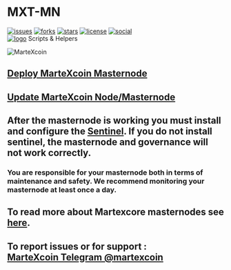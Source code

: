 # MXT-MN
[![issues](https://img.shields.io/github/issues/martexcoin/mxt-mn.svg)](https://github.com/martexcoin/mxt-mn/issues)
[![forks](https://img.shields.io/github/forks/martexcoin/mxt-mn.svg)](https://github.com/martexcoin/mxt-mn/network/members)
[![stars](https://img.shields.io/github/stars/martexcoin/mxt-mn.svg)](https://github.com/martexcoin/mxt-mn/stargazers)
[![license](https://img.shields.io/github/license/martexcoin/mxt-mn.svg)](https://github.com/martexcoin/mxt-mn/blob/master/LICENSE)
[![social](https://img.shields.io/twitter/url/https/github.com/martexcoin/mxt-mn.svg?style=social)](https://twitter.com/intent/tweet?text=Wow:&url=https%3A%2F%2Fgithub.com%2Fmartexcoin%2Fmxt-mn)  
[![logo](https://img.shields.io/badge/Martexcoin-Cryptocurrency-blue.svg)](https://martexcoin.org)
Scripts &amp; Helpers

![MarteXcoin](/images/MXT.png)
## [Deploy MarteXcoin Masternode](Deploy.md)

## [Update MarteXcoin Node/Masternode](Update.md)

## After the masternode is working you must install and configure the [Sentinel](https://github.com/martexcoin/sentinel). If you do not install sentinel, the masternode and governance will not work correctly.

### You are responsible for your masternode both in terms of maintenance and safety. We recommend monitoring your masternode at least once a day.

## To read more about Martexcore masternodes see [here](https://github.com/MarteXcoin-documentation/Documentation/tree/master/masternode).

## To report issues or for support : <br> [MarteXcoin Telegram @martexcoin](https://t.me/martexcoin)
